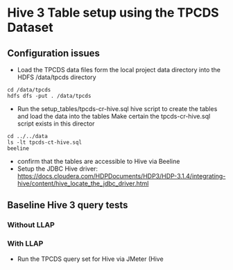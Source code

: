 # Hive 3 Table setup using the TPCDS Dataset

## Configuration issues
* Load the TPCDS data files form the local project data directory into the HDFS /data/tpcds directory
```
cd /data/tpcds
hdfs dfs -put . /data/tpcds
```
* Run the setup_tables/tpcds-cr-hive.sql hive script to create the tables and load the data into the tables
Make certain the tpcds-cr-hive.sql script exists in this director
```
cd ../../data
ls -lt tpcds-ct-hive.sql
beeline 
```
* confirm that the tables are accessible to Hive via Beeline
* Setup the JDBC Hive driver: https://docs.cloudera.com/HDPDocuments/HDP3/HDP-3.1.4/integrating-hive/content/hive_locate_the_jdbc_driver.html


## Baseline Hive 3 query tests
### Without LLAP

### With LLAP
* Run the TPCDS query set for Hive via JMeter (Hive